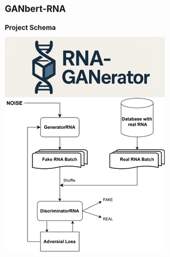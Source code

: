 # GANbert-RNA

## Project Schema
![Logo](Project_schema/logos.png)
![Diagram](Project_schema/project.drawio.svg)

